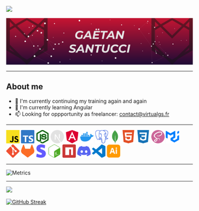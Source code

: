 ![](https://komarev.com/ghpvc/?username=GaetanSantucci&color=c31432&style=for-the-badge)

![](./assets/images/banniere_gith.svg)

---

## About me

-   🔭 I'm currently continuing my training again and again
-   🌱 I'm currently learning Angular
-   📫 Looking for oppportunity as freelancer: contact@virtualgs.fr

---


<img src="./assets/icons/javascript.svg" width=36> <img src="./assets/icons/typescript.svg" width=36> <img src="./assets/icons/nodedotjs.svg" width=36> <img src="./assets/icons/nextdotjs.svg" width=36> <img src="./assets/icons/angular.svg" width=36> <img src="./assets/icons/docker.svg" width=36> <img src="./assets/icons/postgresql.svg" width=36><img src="./assets/icons/mongodb.svg" width=36><img src="./assets/icons/html5.svg" width=36> <img src="./assets/icons/css3.svg" width=36> <img src="./assets/icons/sass.svg" width=36> <img src="./assets/icons/mui.svg" width=36> <img src="./assets/icons/git.svg" width=36> <img src="./assets/icons/gitlab.svg" width=36><img src="./assets/icons/stripe.svg" width=36><img src="./assets/icons/gnubash.svg" width=36> <img src="./assets/icons/npm.svg" width=36> <img src="./assets/icons/discord.svg" width=36> <img src="./assets/icons/visualstudiocode.svg" width=36> <img src="./assets/icons/adobeillustrator.svg" width=36>


---

![Metrics](https://metrics.lecoq.io/GaetanSantucci?template=classic&base.header=0&isocalendar=1&languages=1&achievements=1&pagespeed=1&base.indepth=false&base.hireable=false&isocalendar.duration=half-year&languages.limit=8&languages.threshold=0%25&languages.other=false&languages.colors=github&languages.sections=most-used&languages.indepth=false&languages.analysis.timeout=15&languages.categories=markup%2C%20programming&languages.recent.categories=markup%2C%20programming&languages.recent.load=300&languages.recent.days=14&achievements.threshold=C&achievements.secrets=true&achievements.display=detailed&achievements.limit=0&pagespeed.url=.user.website&pagespeed.detailed=false&pagespeed.screenshot=false&pagespeed.pwa=false&config.timezone=Europe%2FParis)

---

![](https://github-readme-stats.vercel.app/api?username=GaetanSantucci&hide=contribs&count_private=true&show_icons=true&theme=aura)

[![GitHub Streak](https://github-readme-streak-stats.herokuapp.com?user=GaetanSantucci&theme=vision-friendly-dark&date_format=j%20M%5B%20Y%5D&fire=00DDB9)](https://git.io/streak-stats)


